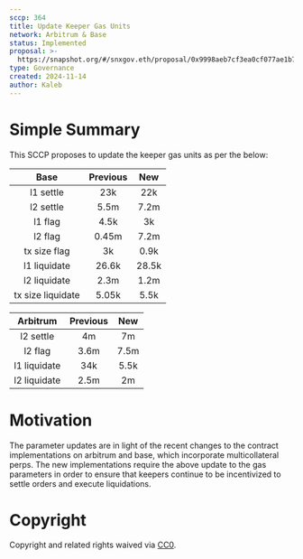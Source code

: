 ```yaml
---
sccp: 364
title: Update Keeper Gas Units
network: Arbitrum & Base
status: Implemented
proposal: >-
  https://snapshot.org/#/snxgov.eth/proposal/0x9998aeb7cf3ea0cf077ae1b7b9f99c80b04ac60e47dc6aa68d93c0d90edffc75
type: Governance
created: 2024-11-14
author: Kaleb
---
```


# Simple Summary

This SCCP proposes to update the keeper gas units as per the below:


|      **Base**     | **Previous** | **New** |
|:-----------------:|:------------:|:-------:|
|     l1 settle     |      23k     |   22k   |
|     l2 settle     |     5.5m     |   7.2m  |
|      l1 flag      |     4.5k     |    3k   |
|      l2 flag      |     0.45m    |   7.2m  |
|    tx size flag   |      3k      |   0.9k  |
|    l1 liquidate   |     26.6k    |  28.5k  |
|    l2 liquidate   |     2.3m     |   1.2m  |
| tx size liquidate |     5.05k    |   5.5k  |



| **Arbitrum** | **Previous** | **New** |
|:------------:|:------------:|:-------:|
|   l2 settle  |      4m      |    7m   |
|    l2 flag   |     3.6m     |   7.5m  |
| l1 liquidate |      34k     |   5.5k  |
| l2 liquidate |     2.5m     |    2m   |



# Motivation

The parameter updates are in light of the recent changes to the contract implementations on arbitrum and base, which incorporate multicollateral perps. The new implementations require the above update to the gas parameters in order to ensure that keepers continue to be incentivized to settle orders and execute liquidations.


# Copyright
Copyright and related rights waived via [CC0](https://creativecommons.org/publicdomain/zero/1.0/).
